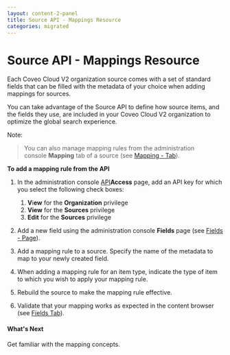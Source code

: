 ```yaml
---
layout: content-2-panel
title: Source API - Mappings Resource
categories: migrated
---
```


# Source API - Mappings Resource

Each Coveo Cloud V2 organization source comes with a set of standard fields that can be filled with the metadata of your choice when adding mappings for sources.

You can take advantage of the Source API to define how source items, and the fields they use, are included in your Coveo Cloud V2 organization to optimize the global search experience.

Note:

> You can also manage mapping rules from the administration console **Mapping** tab of a source (see [Mapping - Tab](http://www.coveo.com/go?dest=cloudhelp&lcid=9&context=284)).

**To add a mapping rule from the API**

1.  In the administration console [API](https://platform.cloud.coveo.com/admin/#/organization/api-access/)**Access** page, add an API key for which you select the following check boxes:
    1.  **V**i**ew** for the **Organization** privilege
    2.  **View** for the **Sources** privilege
    3.  **Edit** for the **Sources** privilege

2.  Add a new field using the administration console **Fields** page (see [Fields - Page](https://onlinehelp.coveo.com/en/cloud/fields.htm#Add_a_New_Field)).
3.  Add a mapping rule to a source.
    Specify the name of the metadata to map to your newly created field.

4.  When adding a mapping rule for an item type, indicate the type of item to which you wish to apply your mapping rule.

5.  Rebuild the source to make the mapping rule effective.

6.  Validate that your mapping works as expected in the content browser (see [Fields Tab](https://onlinehelp.coveo.com/en/cloud/item_properties.htm#fieldstab)).

#### What's Next

Get familiar with the mapping concepts.
